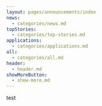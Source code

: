 ```yaml
---
layout: pages/announcements/index
news:
  - categories/news.md
topStories:
  - categories/top-stories.md
applications:
  - categories/applications.md
all:
  - categories/all.md
header:
  - header.md
showMoreButton: 
  - show-more.md
---
```


test

